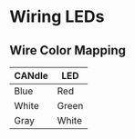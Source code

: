 # Wiring LEDs

## Wire Color Mapping

| CANdle | LED   |
| ------ | ----- |
| Blue   | Red   |
| White  | Green |
| Gray   | White |
